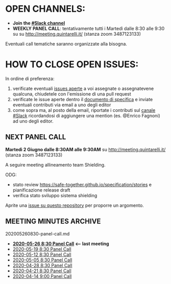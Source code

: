 # OPEN CHANNELS:

- **Join the [#Slack channel](https://safetogether2020.slack.com/app_redirect?channel=stories)**
- **WEEKLY PANEL CALL**: tentativamente tutti i Martedì dalle 8:30 alle 9:30 su su http://meeting.quintarelli.it/ (stanza zoom 3487123133)

Eventuali call tematiche saranno organizzate alla bisogna.

# HOW TO CLOSE OPEN ISSUES:

In ordine di preferenza:

1. verificate eventuali [issues aperte](https://github.com/safe-together/specification/issues) a voi assegnate o assegnatevene qualcuna,  chiudetele con l'emissione di una pull request
2. verificate le issue aperte dentro il [documento di specifica](https://safe-together.github.io/specification/stories) e inviate eventuali contributi via email a uno degli editor 
3. come sopra ma, al posto della email, riportate i contributi sul [canale #Slack](https://safetogether2020.slack.com/app_redirect?channel=stories) ricordandosi di aggiungere una mention (es. @Enrico Fagnoni) ad uno degli editor.

## NEXT PANEL CALL


**Martedì 2 Giugno dalle 8:30AM  alle 9:30AM** 
su http://meeting.quintarelli.it/ (stanza zoom 3487123133)

A seguire meeting allineamento team Shielding.

ODG:

- stato review https://safe-together.github.io/specification/stories e pianificazione release draft
- verifica stato sviluppo sistema shielding

Aprite una [issue su questo repository](https://github.com/safe-together/stories-panel/issues) per proporre un argomento.


## MEETING MINUTES ARCHIVE

202005260830-panel-call.md

- **[2020-05-26 8:30  Panel Call](meeting-minutes/202005260830-panel-call.md)  <-- last meeting**
- [2020-05-19 8:30  Panel Call](meeting-minutes/202005190830-panel-call.md)
- [2020-05-12 8:30  Panel Call](meeting-minutes/202005120830-panel-call.md)
- [2020-05-05 8:30  Panel Call](meeting-minutes/202005050830-panel-call.md)
- [2020-04-28 8:30  Panel Call](meeting-minutes/202004280830-panel-call.md)
- [2020-04-21 8:30  Panel Call](meeting-minutes/202004210830-panel-call.md)
- [2020-04-14 9:00  Panel Call](meeting-minutes/202004140900-panel-call.md)
